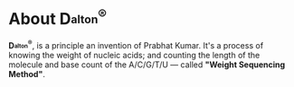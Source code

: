 # About D<sub><sup>alton</sup></sub><sup>®</sup>
<b>D<sub><sup>alton</sup></sub><sup>®</sup></b>, is a principle an invention of Prabhat Kumar. It's a process of knowing the weight of nucleic acids; and counting the length of the molecule and base count of the A/C/G/T/U — called <b>"Weight Sequencing Method"</b>.

